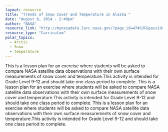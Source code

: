 ```yaml
---
layout: resource
title: "Trends of Snow Cover and Temperature in Alaska "
date: "August 8, 2014 - 2:49pm"
author: "NASA"
resource_link: "http://mynasadata.larc.nasa.gov/?page_id=474%3F&passid=19"
resource_type: "Curriculum"
polar_topics:
  - Arctic
  - Snow
  - Temperature
---
```


This is a lesson plan for an exercise where students will be asked  to compare NASA satellite data observations with their own surface measurements of snow cover and temperature.This activity is intended for Grade Level 9-12 and should take one class period to complete.
This is a lesson plan for an exercise where students will be asked  to compare NASA satellite data observations with their own surface measurements of snow cover and temperature.This activity is intended for Grade Level 9-12 and should take one class period to complete.
This is a lesson plan for an exercise where students will be asked  to compare NASA satellite data observations with their own surface measurements of snow cover and temperature.This activity is intended for Grade Level 9-12 and should take one class period to complete.
